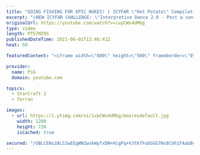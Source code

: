 ```yaml
---
title: "GOING FISHING FOR EPIC NUKES! | ICYFAR \"Hot Potato\" Compilation"
excerpt: "🔥NEW ICYFAR CHALLENGE: \"Interpretive Dance 2.0 - Post a song name at the start of the game and use a strategy inspired by the song! Send submissions to eonblu95@gmail.com as attachment AND only ICYFAR as the subject. Max 1 replay per person. Latest submission is on the 24th April.  0:00 Game 1 22:06"
originalUrl: https://youtube.com/watch?v=ivpCWx4UMGg
type: video
length: PT57M29S
publishedDateTime: 2021-06-01T12:46:41Z
heat: 50

featuredContent: "<iframe width=\"800\" height=\"500\" frameborder=\"0\" src=\"https://www.youtube.com/embed/ivpCWx4UMGg\" allow=\"accelerometer; autoplay; encrypted-media; gyroscope; picture-in-picture\" allowfullscreen></iframe>"

provider:
  name: PiG
  domain: youtube.com

topics:
  - StarCraft 2
  - Terran

images:
  - url: https://i.ytimg.com/vi/ivpCWx4UMGg/maxresdefault.jpg
    width: 1280
    height: 720
    isCached: true

secured: "/GBLCENs2ALS3wEEgWNZwskWpTxDN+HigPq+VJtKfFoEGGG7Ns8CUh1FAabByjBf28bpIzgqhd4skBfscm9hKgxoeTE37IzzHRz79RlTbOIrTDGYbQtw3mEOil/mh+kyRxc9uChdx9GGzxrG1C5XZqk9q8pqIWU40b8Z5StIK9EyuGDEtOCIatrvq1JSL1ULzA8jN19fmwn3du7pVYMGdATVo2KAIfb3G5OUNdS9yxAkc37LqQDXlb+8WuRAA/vtXFOKK1jUPQaEd9aH/8qC+c3WJmVCyeGVmffLpNBmgYpWOX4GC+qmkhqJ+JMxkQ3xS7zUDUefm+XcKoAR6kCR5k4jil9C1DHlqsGtTeeADGoBK9ThxvHI3j/mtbExC4BIfJY0uRVKyR/WStd2SYypXpZ5dD6xEVqM2z/LL4bH82A=;wbw5HFBguBCoWPc+15zhlA=="
---
```


